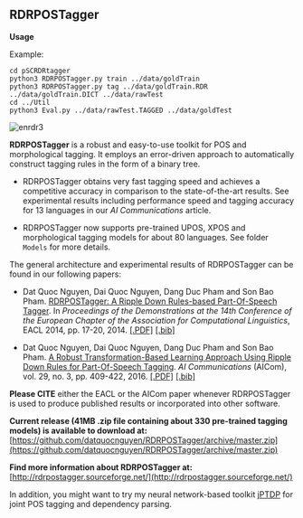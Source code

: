 ## RDRPOSTagger ##

**Usage**

Example:

```
cd pSCRDRtagger
python3 RDRPOSTagger.py train ../data/goldTrain
python3 RDRPOSTagger.py tag ../data/goldTrain.RDR ../data/goldTrain.DICT ../data/rawTest
cd ../Util
python3 Eval.py ../data/rawTest.TAGGED ../data/goldTest 
```


![enrdr3](https://user-images.githubusercontent.com/2412555/48744741-94d82480-ecbc-11e8-89dc-200ea85c96e4.png)

**RDRPOSTagger** is a robust and easy-to-use toolkit for POS and morphological tagging. It employs an error-driven approach to automatically construct tagging rules in the form of a binary tree.

- RDRPOSTagger obtains very fast tagging speed and achieves a competitive accuracy in comparison to the state-of-the-art results. See experimental results including performance speed and tagging accuracy for 13 languages in our *AI Communications* article.

- RDRPOSTagger now supports pre-trained UPOS, XPOS and morphological tagging models for about 80 languages. See folder `Models` for more details.

The general architecture and experimental results of RDRPOSTagger can be found in our following papers:

- Dat Quoc Nguyen, Dai Quoc Nguyen, Dang Duc Pham and Son Bao Pham. [RDRPOSTagger: A Ripple Down Rules-based Part-Of-Speech Tagger](http://www.aclweb.org/anthology/E14-2005). In *Proceedings of the Demonstrations at the 14th Conference of the European Chapter of the Association for Computational Linguistics*, EACL 2014, pp. 17-20, 2014. [[.PDF]](http://www.aclweb.org/anthology/E14-2005) [[.bib]](http://www.aclweb.org/anthology/E14-2005.bib)

- Dat Quoc Nguyen, Dai Quoc Nguyen, Dang Duc Pham and Son Bao Pham. [A Robust Transformation-Based Learning Approach Using Ripple Down Rules for Part-Of-Speech Tagging](http://content.iospress.com/articles/ai-communications/aic698). *AI Communications* (AICom), vol. 29, no. 3, pp. 409-422, 2016. [[.PDF]](http://arxiv.org/pdf/1412.4021.pdf) [[.bib]](http://rdrpostagger.sourceforge.net/AICom.bib)

**Please CITE** either the EACL or the AICom paper whenever RDRPOSTagger is used to produce published results or incorporated into other software.

**Current release (41MB .zip file containing about 330 pre-trained tagging models) is available to download at:** [https://github.com/datquocnguyen/RDRPOSTagger/archive/master.zip](https://github.com/datquocnguyen/RDRPOSTagger/archive/master.zip)

**Find more information about RDRPOSTagger at:** [http://rdrpostagger.sourceforge.net/](http://rdrpostagger.sourceforge.net/)

In addition, you might want to try my neural network-based toolkit [jPTDP](https://github.com/datquocnguyen/jPTDP) for joint POS tagging and dependency parsing.